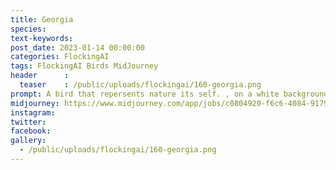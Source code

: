 ```yaml
---
title: Georgia
species: 
text-keywords: 
post_date: 2023-01-14 00:00:00
categories: FlockingAI
tags: FlockingAI Birds MidJourney 
header      :
  teaser    : /public/uploads/flockingai/160-georgia.png
prompt: A bird that repersents nature its self. , on a white background
midjourney: https://www.midjourney.com/app/jobs/c0804920-f6c6-4084-9179-b7ada834bafb
instagram: 
twitter: 
facebook: 
gallery: 
  - /public/uploads/flockingai/160-georgia.png
---
```


